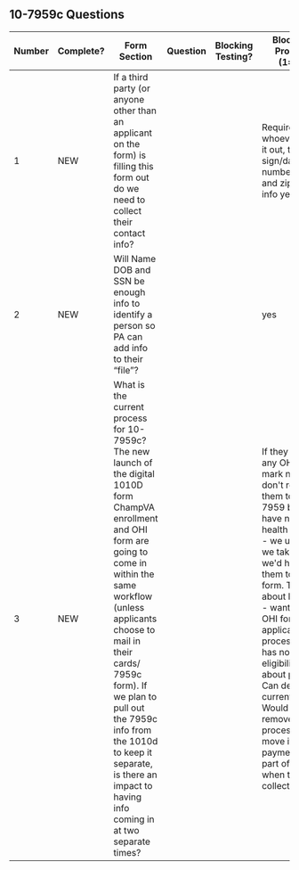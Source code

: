 ## 10-7959c Questions 

|Number|Complete?|Form Section|Question|Blocking Testing?|Blocking for Production (1=must)|Answer|
|---|---|---|---|---|---|---|
|1|NEW|If a third party (or anyone other than an applicant on the form) is filling this form out do we need to collect their contact info?|||Requires whoever is filling it out, to sign/date/phone number/city/state and zip - contact info yes|
|2|NEW|Will Name DOB and SSN be enough info to identify a person so PA can add info to their “file”?|||yes|
|3|NEW|What is the current process for 10-7959c? The new launch of the digital 1010D form ChampVA enrollment and OHI form are going to come in within the same workflow (unless applicants choose to mail in their cards/ 7959c form). If we plan to pull out the 7959c info from the 1010d to keep it separate, is there an impact to having info coming in at two separate times?|||If they don't have any OHI and mark no, we don't require them to fill out 7959 bec they have no other health insurance - we use that. If we take that out, we'd have to take them to the OHI form. Thinking about long term - want to remove OHI form from application process - that has nothing to eligibility - more about payment. Can delay current process. Would like to remove OHI from process and move it to claims payment process part of house - when they go to collect payment.|

